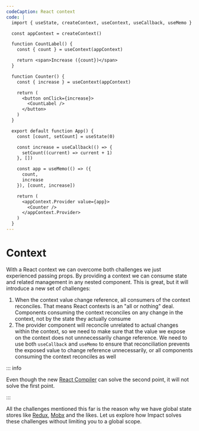 ```yaml
---
codeCaption: React context
code: |
  import { useState, createContext, useContext, useCallback, useMemo } from 'react'

  const appContext = createContext()

  function CountLabel() {
    const { count } = useContext(appContext)

    return <span>Increase ({count})</span>
  }

  function Counter() {
    const { increase } = useContext(appContext)

    return (
      <button onClick={increase}>
        <CountLabel />
      </button>
    )
  }

  export default function App() {
    const [count, setCount] = useState(0)

    const increase = useCallback(() => {
      setCount((current) => current + 1)
    }, [])

    const app = useMemo(() => ({
      count,
      increase
    }), [count, increase])

    return (
      <appContext.Provider value={app}>
        <Counter />
      </appContext.Provider>
    )
  }
---
```


# Context

With a React context we can overcome both challenges we just experienced passing props. By providing a context we can consume state and related management in any nested component. This is great, but it will introduce a new set of challenges:

1. When the context value change reference, all consumers of the context reconciles. That means React contexts is an "all or nothing" deal. Components consuming the context reconciles on any change in the context, not by the state they actually consume
2. The provider component will reconcile unrelated to actual changes within the context, so we need to make sure that the value we expose on the context does not unnnecessarily change reference. We need to use both `useCallback` and `useMemo` to ensure that reconciliation prevents the exposed value to change reference unnecessarily, or all components consuming the context reconciles as well

::: info

Even though the new [React Compiler](https://react.dev/blog/2024/02/15/react-labs-what-we-have-been-working-on-february-2024#react-compiler) can solve the second point, it will not solve the first point.

:::

<ClientOnly>
 <Playground />
</ClientOnly>


All the challenges mentioned this far is the reason why we have global state stores like [Redux](https://redux.js.org/), [Mobx](https://mobx.js.org/README.html) and the likes. Let us explore how Impact solves these challenges without limiting you to a global scope.